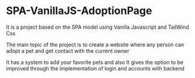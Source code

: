 # SPA-VanillaJS-AdoptionPage

It is a project based on the SPA model using Vanilla Javascript and TailWind Css

The main topic of the project is to create a website where any person can adopt a pet and get contact with the current owner

It has a system to add your favorite pets and also It gives the option to be improved through the implementation of login and accounts with backend
